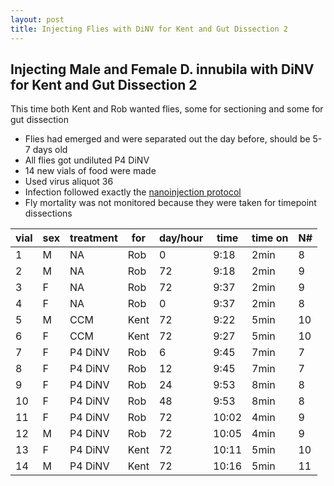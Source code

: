 ```yaml
---
layout: post
title: Injecting Flies with DiNV for Kent and Gut Dissection 2
---
```


## Injecting Male and Female D. innubila with DiNV for Kent and Gut Dissection 2

This time both Kent and Rob wanted flies, some for sectioning and some for gut dissection

- Flies had emerged and were separated out the day before, should be 5-7 days old
- All flies got undiluted P4 DiNV 
- 14 new vials of food were made
- Used virus aliquot 36
- Infection followed exactly the [nanoinjection protocol](https://github.com/meschedl/Unckless_Lab_Resources/blob/main/protocols/Nanoject-Dinnubila-DiNV-Infection-Protocol.md)
- Fly mortality was not monitored because they were taken for timepoint dissections 

|vial|sex|treatment|for|day/hour|time|time on|N#|
|---|---|---|---|---|---|---|---|
|1|M|NA|Rob|0|9:18|2min|8|
|2|M|NA|Rob|72|9:18|2min|9|
|3|F|NA|Rob|72|9:37|2min|9|
|4|F|NA|Rob|0|9:37|2min|8|
|5|M|CCM|Kent|72|9:22|5min|10|
|6|F|CCM|Kent|72|9:27|5min|10|
|7|F|P4 DiNV|Rob|6|9:45|7min|7|
|8|F|P4 DiNV|Rob|12|9:45|7min|7|
|9|F|P4 DiNV|Rob|24|9:53|8min|8|
|10|F|P4 DiNV|Rob|48|9:53|8min|8|
|11|F|P4 DiNV|Rob|72|10:02|4min|9|
|12|M|P4 DiNV|Rob|72|10:05|4min|9|
|13|F|P4 DiNV|Kent|72|10:11|5min|10|
|14|M|P4 DiNV|Kent|72|10:16|5min|11|
